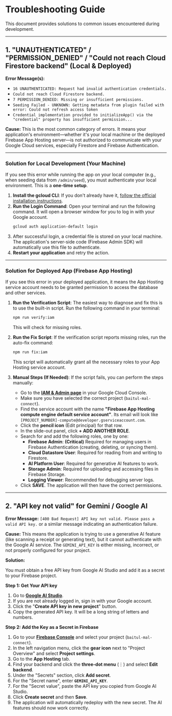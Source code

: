 # Troubleshooting Guide

This document provides solutions to common issues encountered during development.

---

## 1. "UNAUTHENTICATED" / "PERMISSION_DENIED" / "Could not reach Cloud Firestore backend" (Local & Deployed)

**Error Message(s):**
- `16 UNAUTHENTICATED: Request had invalid authentication credentials.`
- `Could not reach Cloud Firestore backend.`
- `7 PERMISSION_DENIED: Missing or insufficient permissions.`
- `Seeding Failed - UNKNOWN: Getting metadata from plugin failed with error: Could not refresh access token`
- `Credential implementation provided to initializeApp() via the "credential" property has insufficient permission...`

**Cause:**
This is the most common category of errors. It means your application's environment—whether it's your local machine or the deployed Firebase App Hosting server—is not authorized to communicate with your Google Cloud services, especially Firestore and Firebase Authentication.

---

### Solution for Local Development (Your Machine)

If you see this error while running the app on your local computer (e.g., when seeding data from `/admin/seed`), you must authenticate your local environment. This is a **one-time setup**.

1.  **Install the gcloud CLI**: If you don't already have it, [follow the official installation instructions](https://cloud.google.com/sdk/docs/install).
2.  **Run the Login Command**: Open your terminal and run the following command. It will open a browser window for you to log in with your Google account.
    ```bash
    gcloud auth application-default login
    ```
3.  After successful login, a credential file is stored on your local machine. The application's server-side code (Firebase Admin SDK) will automatically use this file to authenticate.
4.  **Restart your application** and retry the action.

---

### Solution for Deployed App (Firebase App Hosting)

If you see this error in your deployed application, it means the App Hosting service account needs to be granted permission to access the database and other services.

1.  **Run the Verification Script**: The easiest way to diagnose and fix this is to use the built-in script. Run the following command in your terminal:
    ```bash
    npm run verify:iam
    ```
    This will check for missing roles.

2.  **Run the Fix Script**: If the verification script reports missing roles, run the auto-fix command:
    ```bash
    npm run fix:iam
    ```
    This script will automatically grant all the necessary roles to your App Hosting service account.

3.  **Manual Steps (If Needed)**: If the script fails, you can perform the steps manually:
    -   Go to the **[IAM & Admin page](https://console.cloud.google.com/iam-admin/iam)** in your Google Cloud Console.
    -   Make sure you have selected the correct project (`baitul-mal-connect`).
    -   Find the service account with the name **"Firebase App Hosting compute engine default service account"**. Its email will look like `[PROJECT_NUMBER]-compute@developer.gserviceaccount.com`.
    -   Click the **pencil icon** (Edit principal) for that row.
    -   In the slide-out panel, click **+ ADD ANOTHER ROLE**.
    -   Search for and add the following roles, one by one:
        *   **Firebase Admin**: **(Critical)** Required for managing users in Firebase Authentication (creating, deleting, or syncing them).
        *   **Cloud Datastore User**: Required for reading from and writing to Firestore.
        *   **AI Platform User**: Required for generative AI features to work.
        *   **Storage Admin**: Required for uploading and accessing files in Firebase Storage.
        *   **Logging Viewer**: Recommended for debugging server logs.
    -   Click **SAVE**. The application will then have the correct permissions.

---

## 2. "API key not valid" for Gemini / Google AI

**Error Message:** `[400 Bad Request] API key not valid. Please pass a valid API key.` or a similar message indicating an authentication failure.

**Cause:**
This means the application is trying to use a generative AI feature (like scanning a receipt or generating text), but it cannot authenticate with the Google AI service. The `GEMINI_API_KEY` is either missing, incorrect, or not properly configured for your project.

**Solution:**

You must obtain a free API key from Google AI Studio and add it as a secret to your Firebase project.

**Step 1: Get Your API key**

1.  Go to **[Google AI Studio](https://aistudio.google.com/app/apikey)**.
2.  If you are not already logged in, sign in with your Google account.
3.  Click the "**Create API key in new project**" button.
4.  Copy the generated API key. It will be a long string of letters and numbers.

**Step 2: Add the Key as a Secret in Firebase**

1.  Go to your **[Firebase Console](https://console.firebase.google.com/)** and select your project (`baitul-mal-connect`).
2.  In the left navigation menu, click the **gear icon** next to "Project Overview" and select **Project settings**.
3.  Go to the **App Hosting** tab.
4.  Find your backend and click the **three-dot menu** (⋮) and select **Edit backend**.
5.  Under the "Secrets" section, click **Add secret**.
6.  For the "Secret name", enter **`GEMINI_API_KEY`**.
7.  For the "Secret value", paste the API key you copied from Google AI Studio.
8.  Click **Create secret** and then **Save**.
9.  The application will automatically redeploy with the new secret. The AI features should now work correctly.
